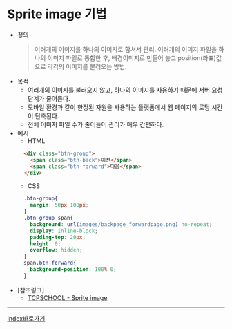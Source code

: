 # Sprite image 기법
  - 정의
    > 여러개의 이미지를 하나의 이미지로 합쳐서 관리. 여러개의 이미지 파일을 하나의 이미지 파일로 통합한 후, 배경이미지로 만들어 놓고 position(좌표)값으로 각각의 이미지를 불러오는 방법.
  - 목적
    - 여러개의 이미지를 불러오지 않고, 하나의 이미지를 사용하기 때문에 서버 요청 단계가 줄어든다.
    - 모바일 환경과 같이 한정된 자원을 사용하는 플랫폼에서 웹 페이지의 로딩 시간이 단축된다.
    - 전체 이미지 파일 수가 줄어들어 관리가 매우 간편하다.
  - 예시
    - HTML
    ```html
      <div class="btn-group">
        <span class="btn-back">이전</span>
        <span class="btn-forward">다음</span>
      </div>
    ```
    - CSS
    ```css
      .btn-group{
        margin: 50px 100px;
      }
      .btn-group span{
        background: url(images/backpage_forwardpage.png) no-repeat;
        display: inline-block;
        padding-top: 20px;
        height: 0;
        overflow: hidden;
      }
      span.btn-forward{
        background-position: 100% 0;
      }
    ```
  - [참조링크]
    - [TCPSCHOOL - Sprite image](http://tcpschool.com/css/css_basic_imageSprites)

------

[Index바로가기](#index)